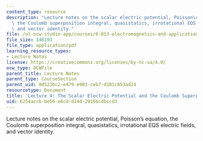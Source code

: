 ```yaml
---
content_type: resource
description: "Lecture notes on the scalar electric potential, Poisson\u2019s equation,\
  \ the Coulomb superposition integral, quasistatics, irrotational EQS electric fields,\
  \ and vector identity."
file: /ol-ocw-studio-app/courses/6-013-electromagnetics-and-applications-fall-2005/6254accbbe56e6cdd24d2916bcdbccd3_lec4.pdf
file_size: 146193
file_type: application/pdf
learning_resource_types:
- Lecture Notes
license: https://creativecommons.org/licenses/by-nc-sa/4.0/
ocw_type: OCWFile
parent_title: Lecture Notes
parent_type: CourseSection
parent_uid: 0d523bc2-e479-e903-ceb7-d101c853ad24
resourcetype: Document
title: 'Lecture 4: The Scalar Electric Potential and the Coulomb Superposition Integral'
uid: 6254accb-be56-e6cd-d24d-2916bcdbccd3
---
```

Lecture notes on the scalar electric potential, Poisson’s equation, the Coulomb superposition integral, quasistatics, irrotational EQS electric fields, and vector identity.
